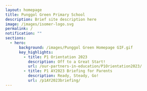 ```yaml
---
layout: homepage
title: Punggol Green Primary School
description: Brief site description here
image: /images/isomer-logo.svg
permalink: /
notification: ""
sections:
  - hero:
      background: /images/Punggol Green Homepage GIF.gif
      key_highlights:
        - title: P1 Orientation 2023
          description: Off to a Great Start!
          url: /our-partners-in-education/P1Orientation2023/
        - title: P1 AY2023 Briefing for Parents
          description: Ready, Steady, Go!
          url: /p1AY2023briefing/
---
```

